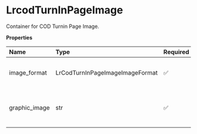 # LrcodTurnInPageImage

Container for COD Turnin Page Image.

**Properties**

| Name          | Type                            | Required | Description                           |
| :------------ | :------------------------------ | :------- | :------------------------------------ |
| image_format  | LrCodTurnInPageImageImageFormat | ✅       | Container for the format of image.    |
| graphic_image | str                             | ✅       | Base64 Encoded COD Turnin Page image. |

<!-- This file was generated by liblab | https://liblab.com/ -->
